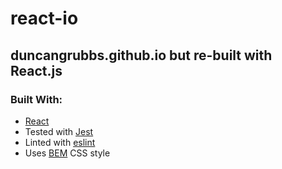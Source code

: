 # react-io

## duncangrubbs.github.io but re-built with React.js

### Built With:
- [React](https://reactjs.org/)
- Tested with [Jest](https://jestjs.io/)
- Linted with [eslint](https://eslint.org/)
- Uses [BEM](http://getbem.com/introduction/) CSS style